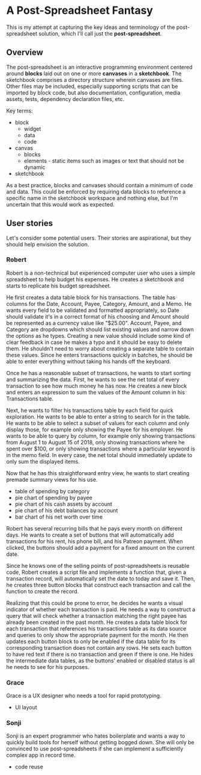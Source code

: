 A Post-Spreadsheet Fantasy
==========================

This is my attempt at capturing the key ideas and terminology of the
post-spreadsheet solution, which I'll call just the
**post-spreadsheet**.

Overview
--------

The post-spreadsheet is an interactive programming environment
centered around **blocks** laid out on one or more **canvases** in a
**sketchbook**. The sketchbook comprises a directory structure wherein
canvases are files. Other files may be included, especially supporting
scripts that can be imported by block code, but also documentation,
configuration, media assets, tests, dependency declaration files, etc.

Key terms:

* block
  * widget
  * data
  * code
* canvas
  * blocks
  * elements - static items such as images or text that should not be
    dynamic
* sketchbook

As a best practice, blocks and canvases should contain a minimum of
code and data. This could be enforced by requiring data blocks to
reference a specific name in the sketchbook workspace and nothing
else, but I'm uncertain that this would work as expected.

User stories
------------

Let's consider some potential users. Their stories are aspirational,
but they should help envision the solution.

### Robert

Robert is a non-technical but experienced computer user who uses a
simple spreadsheet to help budget his expenses. He creates a
sketchbook and starts to replicate his budget spreadsheet.

He first creates a data table block for his transactions. The table
has columns for the Date, Account, Payee, Category, Amount, and a
Memo. He wants every field to be validated and formatted
appropriately, so Date should validate it's in a correct format of his
choosing and Amount should be represented as a currency value like
"$25.00". Account, Payee, and Category are dropdowns which should list
existing values and narrow down the options as he types. Creating a
new value should include some kind of clear feedback in case he makes
a typo and it should be easy to delete them. He shouldn't need to
worry about creating a separate table to contain these values. Since
he enters transactions quickly in batches, he should be able to enter
everything without taking his hands off the keyboard.

Once he has a reasonable subset of transactions, he wants to start
sorting and summarizing the data. First, he wants to see the net total
of every transaction to see how much money he has now. He creates a
new block and enters an expression to sum the values of the Amount
column in his Transactions table.

Next, he wants to filter his transactions table by each field for
quick exploration. He wants to be able to enter a string to search for
in the table. He wants to be able to select a subset of values for
each column and only display those, for example only showing the Payee
for his employer. He wants to be able to query by column, for example
only showing transactions from August 1 to August 15 of 2018, only
showing transactions where he spent over $100, or only showing
transactions where a particular keyword is in the memo field. In every
case, the net total should immediately update to only sum the
displayed items.

Now that he has this straightforward entry view, he wants to start
creating premade summary views for his use.

* table of spending by category
* pie chart of spending by payee
* pie chart of his cash assets by account
* pie chart of his debt balances by account
* bar chart of his net worth over time

Robert has several recurring bills that he pays every month on
different days. He wants to create a set of buttons that will
automatically add transactions for his rent, his phone bill, and his
Patreon payment. When clicked, the buttons should add a payment for a
fixed amount on the current date.

Since he knows one of the selling points of post-spreadsheets is
reusable code, Robert creates a script file and implements a function
that, given a transaction record, will automatically set the date to
today and save it. Then, he creates three button blocks that construct
each transaction and call the function to create the record.

Realizing that this could be prone to error, he decides he wants a
visual indicator of whether each transaction is paid. He needs a way
to construct a query that will check whether a transaction matching
the right payee has already been created in the past month. He creates
a data table block for each transaction that references his
transactions table as its data source and queries to only show the
appropriate payment for the month. He then updates each button block
to only be enabled if the data table for its corresponding transaction
does not contain any rows. He sets each button to have red text if
there is no transaction and green if there is one. He hides the
intermediate data tables, as the buttons' enabled or disabled status
is all he needs to see for his purposes.

### Grace

Grace is a UX designer who needs a tool for rapid prototyping.

* UI layout

### Sonji

Sonji is an expert programmer who hates boilerplate and wants a way to
quickly build tools for herself without getting bogged down. She will
only be convinced to use post-spreadsheets if she can implement a
sufficiently complex app in record time.

* code reuse
